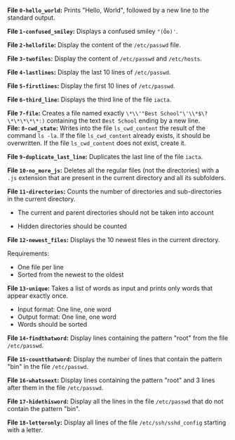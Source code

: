 **File `0-hello_world`:** Prints "Hello, World", followed by a new line to the standard output.  

**File `1-confused_smiley`:** Displays a confused smiley `"(Ôo)'`.  

**File `2-hellofile`:** Display the content of the `/etc/passwd` file.  

**File `3-twofiles`:** Display the content of `/etc/passwd` and `/etc/hosts`.  

**File `4-lastlines`:** Display the last 10 lines of `/etc/passwd`.  

**File `5-firstlines`:** Display the first 10 lines of `/etc/passwd`.  

**File `6-third_line`:** Displays the third line of the file `iacta`.  

**File  `7-file`:** Creates a file named exactly `\*\\'"Best School"\'\\*$\?\*\*\*\*\*:)` containing the text `Best School` ending by a new line.  
**File:  `8-cwd_state`:** Writes into the file `ls_cwd_content` the result of the command `ls -la`. If the file `ls_cwd_content` already exists, it should be overwritten. If the file `ls_cwd_content` does not exist, create it.  

**File `9-duplicate_last_line`:** Duplicates the last line of the file `iacta`.  

**File `10-no_more_js`:** Deletes all the regular files (not the directories) with a  `.js`  extension that are present in the current directory and all its subfolders.  

**File `11-directories`:** Counts the number of directories and sub-directories in the current directory.

-   The current and parent directories should not be taken into account  
    
-   Hidden directories should be counted

**File `12-newest_files`:** Displays the 10 newest files in the current directory.

Requirements:

-   One file per line
-   Sorted from the newest to the oldest

**File `13-unique`:** Takes a list of words as input and prints only words that appear exactly once.

-   Input format: One line, one word
-   Output format: One line, one word
-   Words should be sorted

**File `14-findthatword`:** Display lines containing the pattern "root" from the file `/etc/passwd`.  

**File `15-countthatword`:** Display the number of lines that contain the pattern "bin" in the file `/etc/passwd`.  

**File `16-whatsnext`:** Display lines containing the pattern "root" and 3 lines after them in the file `/etc/passwd`.  

**File `17-hidethisword`:** Display all the lines in the file `/etc/passwd` that do not contain the pattern "bin".  

**File `18-letteronly`:** Display all lines of the file `/etc/ssh/sshd_config` starting with a letter.  

